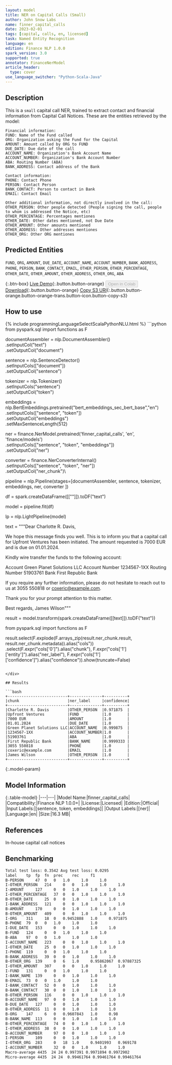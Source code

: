 ```yaml
---
layout: model
title: NER on Capital Calls (Small)
author: John Snow Labs
name: finner_capital_calls
date: 2023-02-01
tags: [capital, calls, en, licensed]
task: Named Entity Recognition
language: en
edition: Finance NLP 1.0.0
spark_version: 3.0
supported: true
annotator: FinanceNerModel
article_header:
  type: cover
use_language_switcher: "Python-Scala-Java"
---
```


## Description

This is a `small` capital call NER, trained to extract contact and financial information from Capital Call Notices. These are the entities retrieved by the model:

```
Financial information:
FUND: Name of the Fund called
ORG: Organization asking the Fund for the Capital
AMOUNT: Amount called by ORG to FUND
DUE_DATE: Due date of the call
ACCOUNT_NAME: Organization's Bank Account Name
ACCOUNT_NUMBER: Organization's Bank Account Number
ABA: Routing Number (ABA)
BANK_ADDRESS: Contact address of the Bank

Contact information:
PHONE: Contact Phone
PERSON: Contact Person
BANK_CONTACT: Person to contact in Bank
EMAIL: Contact Email

Other additional information, not directly involved in the call:
OTHER_PERSON: Other people detected (People signing the call, people to whom is addressed the Notice, etc)
OTHER_PERCENTAGE: Percentages mentiones
OTHER_DATE: Other dates mentioned, not Due Date
OTHER_AMOUNT: Other amounts mentioned
OTHER_ADDRESS: Other addresses mentiones
OTHER_ORG: Other ORG mentiones
```

## Predicted Entities

`FUND`, `ORG`, `AMOUNT`, `DUE_DATE`, `ACCOUNT_NAME`, `ACCOUNT_NUMBER`, `BANK_ADDRESS`, `PHONE`, `PERSON`, `BANK_CONTACT`, `EMAIL`, `OTHER_PERSON`, `OTHER_PERCENTAGE`, `OTHER_DATE`, `OTHER_AMOUNT`, `OTHER_ADDRESS`, `OTHER_ORG`, `ABA`

{:.btn-box}
[Live Demo](https://demo.johnsnowlabs.com/finance/FINNER_CAPITAL_CALLS){:.button.button-orange}
<button class="button button-orange" disabled>Open in Colab</button>
[Download](https://s3.amazonaws.com/auxdata.johnsnowlabs.com/finance/models/finner_capital_calls_en_1.0.0_3.0_1675250939298.zip){:.button.button-orange}
[Copy S3 URI](s3://auxdata.johnsnowlabs.com/finance/models/finner_capital_calls_en_1.0.0_3.0_1675250939298.zip){:.button.button-orange.button-orange-trans.button-icon.button-copy-s3}

## How to use



<div class="tabs-box" markdown="1">
{% include programmingLanguageSelectScalaPythonNLU.html %}
```python
from pyspark.sql import functions as F

documentAssembler = nlp.DocumentAssembler() \
    .setInputCol("text") \
    .setOutputCol("document")

sentence = nlp.SentenceDetector() \
    .setInputCols(["document"]) \
    .setOutputCol("sentence") 

tokenizer = nlp.Tokenizer() \
    .setInputCols("sentence") \
    .setOutputCol("token")

embeddings = nlp.BertEmbeddings.pretrained("bert_embeddings_sec_bert_base","en") \
    .setInputCols(["sentence", "token"]) \
    .setOutputCol("embeddings")\
    .setMaxSentenceLength(512)

ner = finance.NerModel.pretrained('finner_capital_calls', 'en', 'finance/models')\
    .setInputCols(["sentence", "token", "embeddings"]) \
    .setOutputCol("ner")

converter = finance.NerConverterInternal()\
    .setInputCols(["sentence", "token", "ner"]) \
    .setOutputCol("ner_chunk")\

pipeline = nlp.Pipeline(stages=[documentAssembler,
                            sentence,
                            tokenizer,
                            embeddings,
                            ner,
                            converter
                            ])

df = spark.createDataFrame([[""]]).toDF("text")

model = pipeline.fit(df)

lp = nlp.LightPipeline(model)


text = """Dear Charlotte R. Davis,

We hope this message finds you well. This is to inform you that a capital call for Upfront Ventures has been initiated. The amount requested is 7000 EUR and is due on 01.01.2024.

Kindly wire transfer the funds to the following account:

Account Green Planet Solutions LLC
Account Number 1234567-1XX
Routing Number 51903761
Bank First Republic Bank

If you require any further information, please do not hesitate to reach out to us at 3055 550818 or coxeric@example.com.

Thank you for your prompt attention to this matter.

Best regards,
James Wilson"""

result = model.transform(spark.createDataFrame([[text]]).toDF("text"))

from pyspark.sql import functions as F


result.select(F.explode(F.arrays_zip(result.ner_chunk.result, result.ner_chunk.metadata)).alias("cols")) \
      .select(F.expr("cols['0']").alias("chunk"),
              F.expr("cols['1']['entity']").alias("ner_label"),
              F.expr("cols['1']['confidence']").alias("confidence")).show(truncate=False)
                
                
```

</div>

## Results

```bash
+--------------------------+--------------+----------+
|chunk                     |ner_label     |confidence|
+--------------------------+--------------+----------+
|Charlotte R. Davis        |OTHER_PERSON  |0.971875  |
|Upfront Ventures          |FUND          |1.0       |
|7000 EUR                  |AMOUNT        |1.0       |
|01.01.2024                |DUE_DATE      |1.0       |
|Green Planet Solutions LLC|ACCOUNT_NAME  |0.999875  |
|1234567-1XX               |ACCOUNT_NUMBER|1.0       |
|51903761                  |ABA           |1.0       |
|First Republic Bank       |BANK_NAME     |0.9999333 |
|3055 550818               |PHONE         |1.0       |
|coxeric@example.com       |EMAIL         |1.0       |
|James Wilson              |OTHER_PERSON  |1.0       |
+--------------------------+--------------+----------+
```

{:.model-param}
## Model Information

{:.table-model}
|---|---|
|Model Name:|finner_capital_calls|
|Compatibility:|Finance NLP 1.0.0+|
|License:|Licensed|
|Edition:|Official|
|Input Labels:|[sentence, token, embeddings]|
|Output Labels:|[ner]|
|Language:|en|
|Size:|16.3 MB|

## References

In-house capital call notices

## Benchmarking

```bash
Total test loss: 0.3542	Avg test loss: 0.0295
label	 tp	 fp	 fn	 prec	 rec	 f1
B-PERSON	 47	 0	 0	 1.0	 1.0	 1.0
I-OTHER_PERSON	 214	 0	 0	 1.0	 1.0	 1.0
I-AMOUNT	 127	 0	 0	 1.0	 1.0	 1.0
I-OTHER_PERCENTAGE	 37	 0	 0	 1.0	 1.0	 1.0
B-OTHER_DATE	 25	 0	 0	 1.0	 1.0	 1.0
I-BANK_ADDRESS	 121	 0	 0	 1.0	 1.0	 1.0
B-AMOUNT	 170	 0	 0	 1.0	 1.0	 1.0
B-OTHER_AMOUNT	 409	 0	 0	 1.0	 1.0	 1.0
I-ORG	 311	 18	 0	 0.9452888	 1.0	 0.971875
B-PHONE	 79	 0	 0	 1.0	 1.0	 1.0
I-DUE_DATE	 153	 0	 0	 1.0	 1.0	 1.0
B-FUND	 124	 0	 0	 1.0	 1.0	 1.0
B-ABA	 97	 0	 0	 1.0	 1.0	 1.0
I-ACCOUNT_NAME	 223	 0	 0	 1.0	 1.0	 1.0
I-OTHER_DATE	 25	 0	 0	 1.0	 1.0	 1.0
I-PHONE	 119	 0	 0	 1.0	 1.0	 1.0
B-BANK_ADDRESS	 39	 0	 0	 1.0	 1.0	 1.0
B-OTHER_ORG	 139	 0	 6	 1.0	 0.95862067	 0.97887325
I-OTHER_AMOUNT	 307	 0	 0	 1.0	 1.0	 1.0
I-FUND	 131	 0	 0	 1.0	 1.0	 1.0
I-BANK_NAME	 139	 0	 0	 1.0	 1.0	 1.0
B-EMAIL	 73	 0	 0	 1.0	 1.0	 1.0
I-BANK_CONTACT	 52	 0	 0	 1.0	 1.0	 1.0
B-BANK_CONTACT	 30	 0	 0	 1.0	 1.0	 1.0
B-OTHER_PERSON	 116	 0	 0	 1.0	 1.0	 1.0
B-ACCOUNT_NAME	 97	 0	 0	 1.0	 1.0	 1.0
B-DUE_DATE	 127	 0	 0	 1.0	 1.0	 1.0
B-OTHER_ADDRESS	 11	 0	 0	 1.0	 1.0	 1.0
B-ORG	 147	 6	 0	 0.9607843	 1.0	 0.98
B-BANK_NAME	 113	 0	 0	 1.0	 1.0	 1.0
B-OTHER_PERCENTAGE	 74	 0	 0	 1.0	 1.0	 1.0
I-OTHER_ADDRESS	 38	 0	 0	 1.0	 1.0	 1.0
B-ACCOUNT_NUMBER	 97	 0	 0	 1.0	 1.0	 1.0
I-PERSON	 109	 0	 0	 1.0	 1.0	 1.0
I-OTHER_ORG	 283	 0	 18	 1.0	 0.9401993	 0.969178
I-ACCOUNT_NUMBER	 32	 0	 0	 1.0	 1.0	 1.0
Macro-average 4435  24 24 0.997391 0.9971894 0.9972902
Micro-average 4435  24 24  0.99461764 0.99461764 0.99461764
```